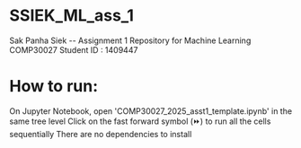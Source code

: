 # SSIEK_ML_ass_1

Sak Panha Siek -- Assignment 1 Repository for Machine Learning COMP30027
Student ID : 1409447

# How to run:

On Jupyter Notebook, open 'COMP30027_2025_asst1_template.ipynb' in the same tree level
Click on the fast forward symbol (⏩) to run all the cells sequentially
There are no dependencies to install
